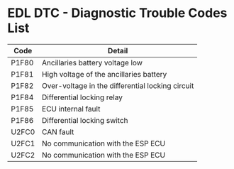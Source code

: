 # EDL DTC - Diagnostic Trouble Codes List

| Code | Detail |
| - | - |
| P1F80 | Ancillaries battery voltage low |
| P1F81 | High voltage of the ancillaries battery |
| P1F82 | Over-voltage in the differential locking circuit |
| P1F84 | Differential locking relay |
| P1F85 | ECU internal fault |
| P1F86 | Differential locking switch |
| U2FC0 | CAN fault |
| U2FC1 | No communication with the ESP ECU |
| U2FC2 | No communication with the ESP ECU |
